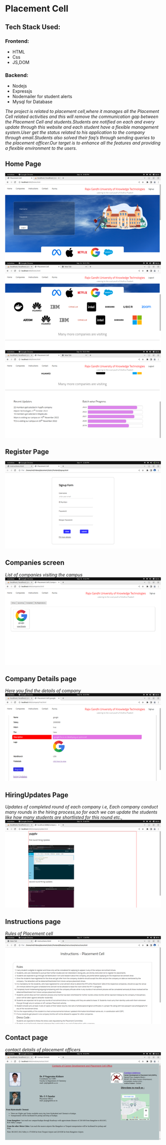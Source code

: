 <h1>Placement Cell</h1>
<h2>Tech Stack Used:</h2>
<h3>Frontend:</h3>
<ul>
	<li>HTML</li>
	<li>Css</li>
	<li>JS,DOM</li>
</ul>
<h3>Backend:</h3>
<ul>
	<li>Nodejs</li>
	<li>Expressjs</li>
	<li>Nodemailer for student alerts</li>
	<li>Mysql for Database</li>
</ul>
<i>The project is related to placement cell,where it manages all the
Placement Cell related activities and this will remove the communication gap
between the Placement Cell and students.Students are notified on each and
every update through this website and each student have a flexible
management system.User get the status related to his application to
the company through email.Students also solved their faq’s through
sending queries to the placement officer.Our target is to enhance all
the features and providing a flexible environment to the users.</i>
<h2>Home Page</h2>
<img src="readmeFiles/home1.png" >
<img src="readmeFiles/home2.png" >
<img src="readmeFiles/home3.png" >
<h2>Register Page</h2>
<img src="readmeFiles/SignUp.png" >
<h2>Companies screen</h2>
<i>List of companies visiting the campus</i>
<img src="readmeFiles/companies.png" >
<h2>Company Details page</h2>
<i>Here you find the details of company</i>
<img src="readmeFiles/companyDetails.png" >
<h2>HiringUpdates Page</h2>
<i>Updates of completed round of each company i.e, Each company conduct many rounds in the hiring process,so for each we can update the students like how many students are shortlisted for this round etc.,</i>
<img src="readmeFiles/HiringUpdates.png" >
<h2>Instructions page</h2>
<i>Rules of Placement cell</i>
<img src="readmeFiles/Instructions.png" >
<h2>Contact page</h2>
<i>contact details of placement officers</i>
<img src="readmeFiles/contact.png" >

